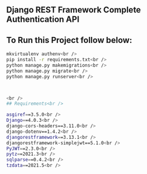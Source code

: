 ## Django REST Framework Complete Authentication API <br />

## To Run this Project follow below: <br />

```bash
mkvirtualenv authenv<br />
pip install -r requirements.txt<br />
python manage.py makemigrations<br />
python manage.py migrate<br />
python manage.py runserver<br />



<br />
## Requirements<br />

asgiref==3.5.0<br />
Django==4.0.3<br />
django-cors-headers==3.11.0<br />
django-dotenv==1.4.2<br />
djangorestframework==3.13.1<br />
djangorestframework-simplejwt==5.1.0<br />
PyJWT==2.3.0<br />
pytz==2021.3<br />
sqlparse==0.4.2<br />
tzdata==2021.5<br />

